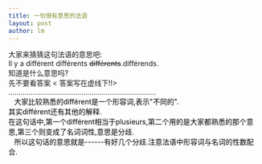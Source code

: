 ```yaml
---
title: 一句很有意思的法语 
layout: post
author: lm
---
```

<p>大家来猜猜这句法语的意思吧: <br />Il y a différent différents <strike>différents</strike>.différends.<br />知道是什么意思吗?<br />先不要看答案 &lt; 答案写在虚线下!!&gt;<br />.........................................................................<br /><font color="#ffffff"><span style="color: #f08cb9"><font face="Verdana" color="#ffff99"><img src="http://album.sina.com.cn/pic/4bc9ca8e02000hl5" width="9" height="12" /><font size="1"> </font></font></span><font color="#000000">大家比较熟悉的différent是一个形容词,表示&quot;不同的&quot;.<br /></font></font><font color="#000000">其实différent还有其他的解释.<br /></font><font color="#000000">在这句话中,第一个différent相当于plusieurs,第二个用的是大家都熟悉的那个意思,第三个则变成了名词词性,意思是分歧.<br /></font><font color="#000000"><span style="color: #f08cb9"><font face="Verdana"><img src="http://album.sina.com.cn/pic/4bc9ca8e02000hl5" width="9" height="12" /><font size="1"> </font></font></span>所以这句话的意思就是------有好几个分歧.注意法语中形容词与名词的性数配合.</font> </p>
